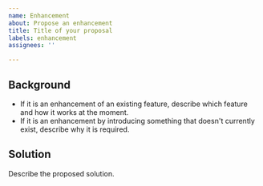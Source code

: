 ```yaml
---
name: Enhancement
about: Propose an enhancement
title: Title of your proposal
labels: enhancement
assignees: ''

---
```


## Background

- If it is an enhancement of an existing feature, describe which feature and how it works at the moment.
- If it is an enhancement by introducing something that doesn't currently exist, describe why it is required.

## Solution

Describe the proposed solution.
